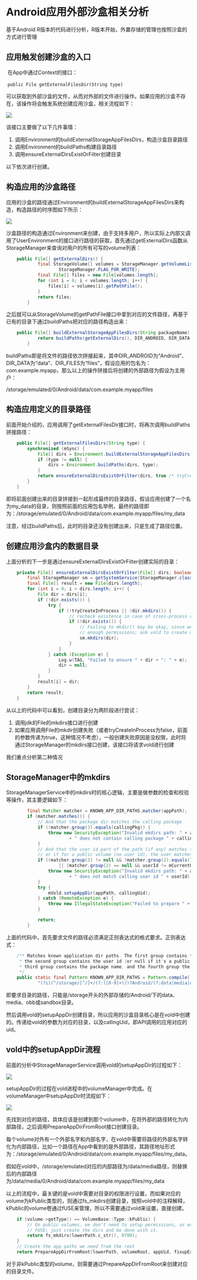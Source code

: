 # Android应用外部沙盒相关分析

基于Android R版本的代码进行分析，R版本开始，外置存储的管理也按照沙盒的方式进行管理



## 应用触发创建沙盒的入口

​	在App中通过Context的接口：

​	`public File getExternalFilesDir(String type) `

可以获取到外部沙盒的文件，从而对外部的文件进行操作。如果应用的沙盒不存在，该操作将会触发系统创建应用沙盒，相关流程如下：

![](https://github.com/applematrix/android-doc/blob/master/images/storage/%E5%BA%94%E7%94%A8%E8%AE%BF%E9%97%AE%E6%B2%99%E7%9B%92%E7%9A%84%E5%85%A5%E5%8F%A3.png)

该接口主要做了以下几件事情：

1. 调用Environment的buildExternalStorageAppFilesDirs，构造沙盒目录路径
2. 调用Environment的buildPaths构建目录路径
3. 调用ensureExternalDirsExistOrFilter创建目录

以下依次进行创建。



## 构造应用的沙盒路径

应用的沙盒的路径通过Environment的buildExternalStorageAppFilesDirs来构造，构造路径的时序图如下所示：

![](https://github.com/applematrix/android-doc/blob/master/images/storage/%E5%88%86%E6%9E%90-%E6%9E%84%E9%80%A0%E5%A4%96%E9%83%A8%E6%B2%99%E7%9B%92%E8%B7%AF%E5%BE%84.png)

沙盒路径的构造通过Environment来创建，由于支持多用户，所以实际上内部又调用了UserEnvironment的接口进行路径的获取，首先通过getExternalDirs函数从StorageManager来查询对用户的所有可写的volume列表：

```java
	public File[] getExternalDirs() {
            final StorageVolume[] volumes = StorageManager.getVolumeList(mUserId,
                    StorageManager.FLAG_FOR_WRITE);
            final File[] files = new File[volumes.length];
            for (int i = 0; i < volumes.length; i++) {
                files[i] = volumes[i].getPathFile();
            }
            return files;
        }
```

之后就可以从StorageVolume的getPathFile接口中拿到对应的文件路径，再基于已有的目录下通过buildPaths把对应的路径构造出来：

```java
	public File[] buildExternalStorageAppFilesDirs(String packageName) {
            return buildPaths(getExternalDirs(), DIR_ANDROID, DIR_DATA, packageName, DIR_FILES);
        }
```

buildPaths即是将文件的路径依次拼接起来，其中DIR_ANDROID为“Android”、DIR_DATA为“data”、DIR_FILES为“files”，假设应用的包名为：com.example.myapp，那么以上的操作拼接后将创建的外部路径为假设为主用户：

/storage/emulated/0/Android/data/com.example.myapp/files



## 构造应用定义的目录路径

前面开始介绍的，应用调用了getExternalFilesDir接口时，将再次调用buildPaths拼接路径：

```java
    public File[] getExternalFilesDirs(String type) {
        synchronized (mSync) {
            File[] dirs = Environment.buildExternalStorageAppFilesDirs(getPackageName());
            if (type != null) {
                dirs = Environment.buildPaths(dirs, type);
            }
            return ensureExternalDirsExistOrFilter(dirs, true /* tryCreateInProcess */);
        }
    }
```

即将前面创建出来的目录拼接到一起形成最终的目录路径，假设应用创建了一个名为my_data的目录，则按照前面的应用包名举例，最终的路径即为：/storage/emulated/0/Android/data/com.example.myapp/files/my_data

注意，经过buildPaths后，此时的目录还没有创建出来，只是生成了路径位置。



## 创建应用沙盒内的数据目录

上面分析的下一步是通过ensureExternalDirsExistOrFilter创建实际的目录：

```java
    private File[] ensureExternalDirsExistOrFilter(File[] dirs, boolean tryCreateInProcess) {
        final StorageManager sm = getSystemService(StorageManager.class);
        final File[] result = new File[dirs.length];
        for (int i = 0; i < dirs.length; i++) {
            File dir = dirs[i];
            if (!dir.exists()) {
                try {
                    if (!tryCreateInProcess || !dir.mkdirs()) {
                        // recheck existence in case of cross-process race
                        if (!dir.exists()) {
                            // Failing to mkdir() may be okay, since we might not have
                            // enough permissions; ask vold to create on our behalf.
                            sm.mkdirs(dir);
                        }
                    }
                } catch (Exception e) {
                    Log.w(TAG, "Failed to ensure " + dir + ": " + e);
                    dir = null;
                }
            }
            result[i] = dir;
        }
        return result;
    }
```

从以上的代码中可以看到，创建目录分为两阶段进行尝试：

1. 调用jdk的File的mkdirs接口进行创建
2. 如果应用调用File的mkdir创建失败（或者tryCreateInProcess为false，前面的参数传递为true，这种情况不考虑），一般创建失败原因是没权限，此时将通过StorageManager的mkdirs接口创建，该接口将请求vold进行创建

我们重点分析第二种情况



## StorageManager中的mkdirs

StorageManagerService中的mkdirs时的核心逻辑，主要是做参数的检查和校验等操作，其主要逻辑如下：

```java
        final Matcher matcher = KNOWN_APP_DIR_PATHS.matcher(appPath);
        if (matcher.matches()) {
            // And that the package dir matches the calling package
            if (!matcher.group(3).equals(callingPkg)) {
                throw new SecurityException("Invalid mkdirs path: " + appFile
                        + " does not contain calling package " + callingPkg);
            }
            // And that the user id part of the path (if any) matches the calling user id,
            // or if for a public volume (no user id), the user matches the current user
            if ((matcher.group(2) != null && !matcher.group(2).equals(Integer.toString(userId)))
                    || (matcher.group(2) == null && userId != mCurrentUserId)) {
                throw new SecurityException("Invalid mkdirs path: " + appFile
                        + " does not match calling user id " + userId);
            }
            try {
                mVold.setupAppDir(appPath, callingUid);
            } catch (RemoteException e) {
                throw new IllegalStateException("Failed to prepare " + appPath + ": " + e);
            }

            return;
        }
```

上面的代码中，首先要求文件的路径必须满足正则表达式的格式要求。正则表达式：

```java
    /** Matches known application dir paths. The first group contains the generic part of the path,
     * the second group contains the user id (or null if it's a public volume without users), the
     * third group contains the package name, and the fourth group the remainder of the path.
     */
    public static final Pattern KNOWN_APP_DIR_PATHS = Pattern.compile(
            "(?i)(^/storage/[^/]+/(?:([0-9]+)/)?Android/(?:data|media|obb|sandbox)/)([^/]+)(/.*)?");
```

即要求目录的路径，只能是/storage开头的外部存储的/Android/下的data、media、obb或sandbox目录。

然后调用vold的setupAppDir创建目录，所以应用的沙盒目录核心是在vold中创建的。传递给vold的参数为对应的目录，以及callingUid，即API调用的应用对应的uid。



## vold中的setupAppDir流程

前面的分析中StorageManagerService调用vold的setupAppDir的过程如下：

![](https://github.com/applematrix/android-doc/blob/master/images/storage/%E5%88%86%E6%9E%90-StorageManagerService%E8%B0%83%E7%94%A8setupAppDir.png)



setupAppDir的过程在vold进程中的volumeManager中完成。在volumeManager中setupAppDir时流程如下：

![](https://github.com/applematrix/android-doc/blob/master/images/storage/%E5%88%86%E6%9E%90-volumemanager%20setupAppDir%E7%9A%84%E5%85%A5%E5%8F%A3.png)

先找到对应的路径，具体应该是创建到那个volume中，在将外部的路径转化为内部路径，之后调用PrepareAppDirFromRoot接口创建目录。

每个volume对外有一个外部名字和内部名字，在vold中需要将路径的外部名字转化为内部路径，比如一个路径在App中看到的是外部路径，其路径地址形式为：/storage/emulated/0/Android/data/com.example.myapp/files/my_data。

​	假如在vold中，/storage/emulated对应的内部路径为/data/media路径，则替换后的内部路径为/data/media/0/Android/data/com.example.myapp/files/my_data

​	以上的流程中，最关键的是vold中需要对目录的权限进行设置，而如果对应的volume为kPublic类型的，则通过fs_mkdirs创建目录，按照vold中的注释解释，kPublic的volume卷通过fUSE来管理，所以不需要通过vold来设置，直接创建。

```C++
    if (volume->getType() == VolumeBase::Type::kPublic) {
        // On public volumes, we don't need to setup permissions, as everything goes through
        // FUSE; just create the dirs and be done with it.
        return fs_mkdirs(lowerPath.c_str(), 0700);
    }
	// Create the app paths we need from the root
    return PrepareAppDirFromRoot(lowerPath, volumeRoot, appUid, fixupExistingOnly);
```

对于非kPublic类型的volume，则需要通过PrepareAppDirFromRoot来创建对应的目录文件。











